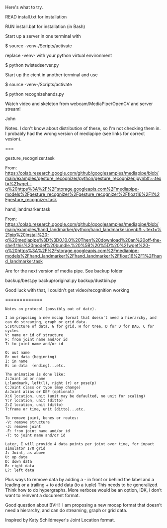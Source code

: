 Here's what to try.

READ install.txt for installation

RUN install.bat for installation (in Bash)

Start up a server in one terminal with

$ source -venv-/Scripts/activate

replace -venv- with your python virtual environment

$ python twistedserver.py

Start up the cient in another terminal and use

$ source -venv-/Scripts/activate

$ python recognizehands.py

Watch video and skeleton from webcam/MediaPipe/OpenCV and server stream!

John

Notes.  I don't know about distribution of these, so I'm not checking them in.  I probably had the wrong version of mediapipe (see links for correct vesion).

===

gesture_recognizer.task

From: https://colab.research.google.com/github/googlesamples/mediapipe/blob/main/examples/gesture_recognizer/python/gesture_recognizer.ipynb#:~:text=%21wget,-q%20https%3A%2F%2Fstorage.googleapis.com%2Fmediapipe-models%2Fgesture_recognizer%2Fgesture_recognizer%2Ffloat16%2F1%2Fgesture_recognizer.task

hand_landmarker.task

From: https://colab.research.google.com/github/googlesamples/mediapipe/blob/main/examples/hand_landmarker/python/hand_landmarker.ipynb#:~:text=%21pip%20install%20-q%20mediapipe%3D%3D0.10.0%20Then%20download%20an%20off-the-shelf,this%20model%20bundle.%20%5B%20%5D%20%21wget%20-q%20https%3A%2F%2Fstorage.googleapis.com%2Fmediapipe-models%2Fhand_landmarker%2Fhand_landmarker%2Ffloat16%2F1%2Fhand_landmarker.task

Are for the next version of media pipe.  See backup folder

backup/best.py
backup/original.py
backup/dustbin.py

Good luck with that, I couldn't get video/recognition working

=============
```
Notes on protocol (possibly out of date).

I am proposing a new mocap format that doesn’t need a hierarchy, and can do streaming, graph or grid data.
S:structure of data, G for grid, H for tree, D for D for DAG, C for cycles
V: name or id of structure 
F: from joint name and/or id
T: to joint name and/or id

O: out name
B: out data (beginning)
I: in name
E: in data  (ending)...etc. 

The animation is done like:
J:Joint id or name
L:landmark, left(l), right (r) or pose(p)
C:Joint class or type (may change)
A:Joint alias or DEF (optional)
X:X location, unit (unit may be defaulted, no unit for scaling)
Y:Y location, unit (ditto)
Z:Z location, unit (ditto)
T:frame or time, unit (ditto)...etc.

To remove joint, bones or routes:
-V: remove structure  
-J: remove joint 
-F: from joint name and/or id
-T: to joint name and/or id

Later, I will provide 4 data points per joint over time, for impact simulator I/O grid
J: Joint, as above
U: up data
D: down data
R: right data
L?: left data
```

Plus ways to remove data by adding a - in front or behind the label and a leading or a trailing + to add data (to a tuple)
This needs to be generalized. Think how to do hypergraphs. More verbose would be an option,
IDK, i don’t want to reinvent a document format.

Good question about BVH!  I am proposing a new mocap format that doesn’t need a hierarchy, and can do streaming, graph or grid data.

Inspired by Katy Schildmeyer's Joint Location format.
